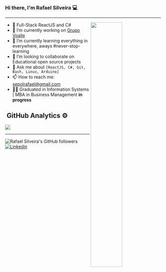 ### Hi there, I'm Rafael Silveira 💻

---
<img align="right" width="45%" height="auto" position="absolute" margin="auto" src="https://www.mygo.ge/uploads/blog/1584023795.jpg">

- :metal: Full-Stack ReactJS and C#
- 💼 I’m currently working on [Grupo Voalle](https://grupovoalle.com.br)
- 🚀 I’m currently learning everything in everywhere, aways #never-stop-learning
- 👯 I’m looking to collaborate on Educational open source projects
- 💬 Ask me about `[ReactJS, C#, Git, Bash, Linux, Arduino]`
- 📫 How to reach me: sepolrafael@gmail.com
- 👨‍🎓 Graduated in Information Systems | MBA in Business Management **in progress** 

## &nbsp;GitHub Analytics ⚙️
<p align='left'>
    <img src="https://github-readme-stats.vercel.app/api?username=RafaelLSilveira&show_icons=true&theme=tokyonight">
</p>

---
![Rafael Silveira's GitHub followers](https://img.shields.io/github/followers/RafaelLSilveira?style=flat&labelColor=0D0D0D&logo=Github&Color=white)
[![Linkedin](https://img.shields.io/badge/-LinkedIn-0D0D0D?style=flat&labelColor=0D0D0D&logo=Linkedin&Color=white)](https://www.linkedin.com/in/rafaellsilveira)
